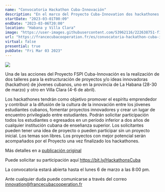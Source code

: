```yaml
---
name: "Convocatoria Hackathon Cuba-Innovación"
description: "En el marco del Proyecto Cuba-Innovation dos hackathones serán organizados en La Habana y Villa Clara durante los meses de marzo y abril, podrán solicitar su participación estudiantes de pregrado y posgrado cubanos con ideas innovadoras."
startDate: "2023-03-01T00:09"
endDate: "2023-03-06T20:00"
location: "Habana y Villa Clara"
image: "https://user-images.githubusercontent.com/53962116/222638751-f1bd9c82-b625-41c6-b769-ce68c8c1983c.png"
url: "https://francecubacooperation.fr/es/convocatoria-hackathon-cuba-innovacion/"
virtual: false
presential: true
pubDate: "Fri Mar 03 2023"
---
```


![](https://francecubacooperation.fr/wp-content/uploads/2023/02/indice-1.jpg)

Una de las acciones del Proyecto FSPI Cuba-Innovación es la realización de dos talleres para la estructuración de proyectos y/o ideas innovadoras (hackathon) de jóvenes cubanos, uno en la provincia de La Habana (28-30 de marzo) y otro en Villa Clara (4-6 de abril).

Los hackathones tendrán como objetivo promover el espíritu emprendedor y contribuir a la difusión de la cultura de la innovación entre los jóvenes estudiantes cubanos, fomentar proyectos innovadores y crear un lugar de encuentro privilegiado entre estudiantes. Podrán solicitar participación todos los estudiantes o egresados en un período inferior a dos años de cualquier institución cubana de enseñanza superior. Los solicitantes pueden tener una idea de proyecto o pueden participar sin un proyecto inicial. Los temas son libres. Los proyectos con mejor potencial serán acompañados por el Proyecto una vez finalizado los hackathones.

Más detalles en a [publicación original](https://francecubacooperation.fr/es/convocatoria-hackathon-cuba-innovacion/)

Puede solicitar su participación aquí https://bit.ly/HackathonsCuba

La convocatoria estará abierta hasta el lunes 6 de marzo a las 8:00 pm.

Ante cualquier duda puede comunicarse a través del correo innovation@francecubacooperation.fr

